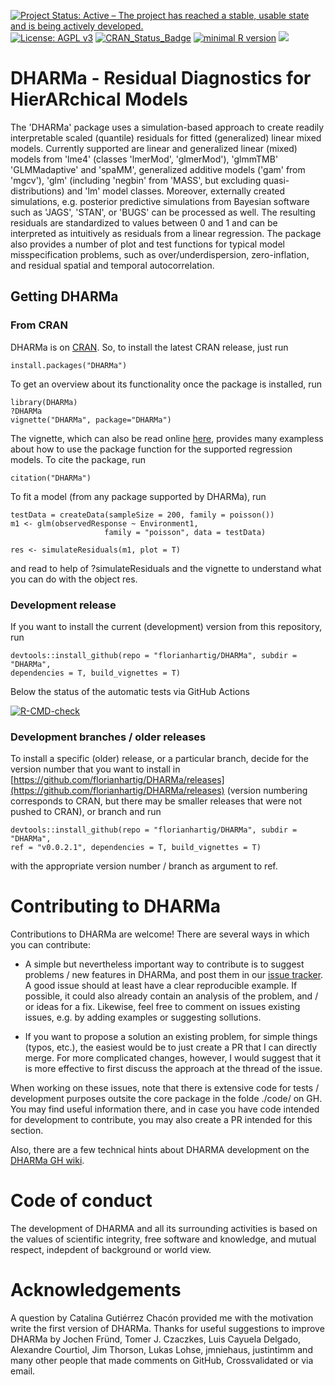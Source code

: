 [![Project Status: Active – The project has reached a stable, usable state and is being actively developed.](http://www.repostatus.org/badges/latest/active.svg)](http://www.repostatus.org/#active)
[![License: AGPL v3](https://img.shields.io/badge/License-AGPL%20v3-blue.svg)](https://www.gnu.org/licenses/agpl-3.0)
[![CRAN_Status_Badge](http://www.r-pkg.org/badges/version/DHARMa)](https://cran.r-project.org/package=DHARMa)
[![minimal R version](https://img.shields.io/badge/R%3E%3D-3.0.2-6666ff.svg)](https://cran.r-project.org/)
[![](https://cranlogs.r-pkg.org/badges/DHARMa)](https://cran.r-project.org/package=DHARMa)

# DHARMa - Residual Diagnostics for HierARchical Models

The 'DHARMa' package uses a simulation-based approach to create readily interpretable scaled (quantile) residuals for fitted (generalized) linear mixed models. Currently supported are linear and generalized linear (mixed) models from 'lme4' (classes 'lmerMod', 'glmerMod'), 'glmmTMB' 'GLMMadaptive' and 'spaMM', generalized additive models ('gam' from 'mgcv'), 'glm' (including 'negbin' from 'MASS', but excluding quasi-distributions) and 'lm' model classes. Moreover, externally created simulations, e.g. posterior predictive simulations from Bayesian software such as 'JAGS', 'STAN', or 'BUGS' can be processed as well. The resulting residuals are standardized to values between 0 and 1 and can be interpreted as intuitively as residuals from a linear regression. The package also provides a number of plot and test functions for typical model misspecification problems, such as over/underdispersion, zero-inflation, and residual spatial and temporal autocorrelation.

## Getting DHARMa

### From CRAN 

DHARMa is on [CRAN](https://cran.r-project.org/web/packages/DHARMa/index.html). So, to install the latest CRAN release, just run 

```{r}
install.packages("DHARMa")
```

To get an overview about its functionality once the package is installed, run

```{r}
library(DHARMa)
?DHARMa
vignette("DHARMa", package="DHARMa")
```
The vignette, which can also be read online [here](https://cran.r-project.org/web/packages/DHARMa/vignettes/DHARMa.html), provides many exampless about how to use the package function for the supported regression models. To cite the package, run 

```{r}
citation("DHARMa")
```

To fit a model (from any package supported by DHARMa), run 


```{r}
testData = createData(sampleSize = 200, family = poisson())
m1 <- glm(observedResponse ~ Environment1, 
                     family = "poisson", data = testData)

res <- simulateResiduals(m1, plot = T)
```

and read to help of ?simulateResiduals and the vignette to understand what you can do with the object res. 

### Development release 

If you want to install the current (development) version from this repository, run

```{r}
devtools::install_github(repo = "florianhartig/DHARMa", subdir = "DHARMa", 
dependencies = T, build_vignettes = T)
```
Below the status of the automatic tests via GitHub Actions

[![R-CMD-check](https://github.com/florianhartig/DHARMa/workflows/R-CMD-check/badge.svg)](https://github.com/florianhartig/DHARMa/actions)

### Development branches / older releases

To install a specific (older) release, or a particular branch, decide for the version number that you want to install in [https://github.com/florianhartig/DHARMa/releases](https://github.com/florianhartig/DHARMa/releases) (version numbering corresponds to CRAN, but there may be smaller releases that were not pushed to CRAN), or branch and run 

```{r}
devtools::install_github(repo = "florianhartig/DHARMa", subdir = "DHARMa", 
ref = "v0.0.2.1", dependencies = T, build_vignettes = T)
```
with the appropriate version number / branch as argument to ref. 

# Contributing to DHARMa

Contributions to DHARMa are welcome! There are several ways in which you can contribute:

* A simple but nevertheless important way to contribute is to suggest problems / new features in DHARMa, and post them in our [issue tracker](https://github.com/florianhartig/DHARMa/issues). A good issue should at least have a clear reproducible example. If possible, it could also already contain an analysis of the problem, and / or ideas for a fix. Likewise, feel free to comment on issues existing issues, e.g. by adding examples or suggesting sollutions. 

* If you want to propose a solution an existing problem, for simple things (typos, etc.), the easiest would be to just create a PR that I can directly merge. For more complicated changes, however, I would suggest that it is more effective to first discuss the approach at the thread of the issue.

When working on these issues, note that there is extensive code for tests / development purposes outsite the core package in the folde ./code/ on GH. You may find useful information there, and in case you have code intended for development to contribute, you may also create a PR intended for this section.

Also, there are a few technical hints about DHARMA development on the [DHARMa GH wiki](https://github.com/florianhartig/DHARMa/wiki). 

# Code of conduct

The development of DHARMA and all its surrounding activities is based on the values of scientific integrity, free software and knowledge, and mutual respect, indepdent of background or world view. 

# Acknowledgements

A question by Catalina Gutiérrez Chacón provided me with the motivation write the first version of DHARMa. Thanks for useful suggestions to improve DHARMa by Jochen Fründ, Tomer J. Czaczkes, Luis Cayuela Delgado, Alexandre Courtiol, Jim Thorson, Lukas Lohse, jmniehaus, justintimm and many other people that made comments on GitHub, Crossvalidated or via email. 



